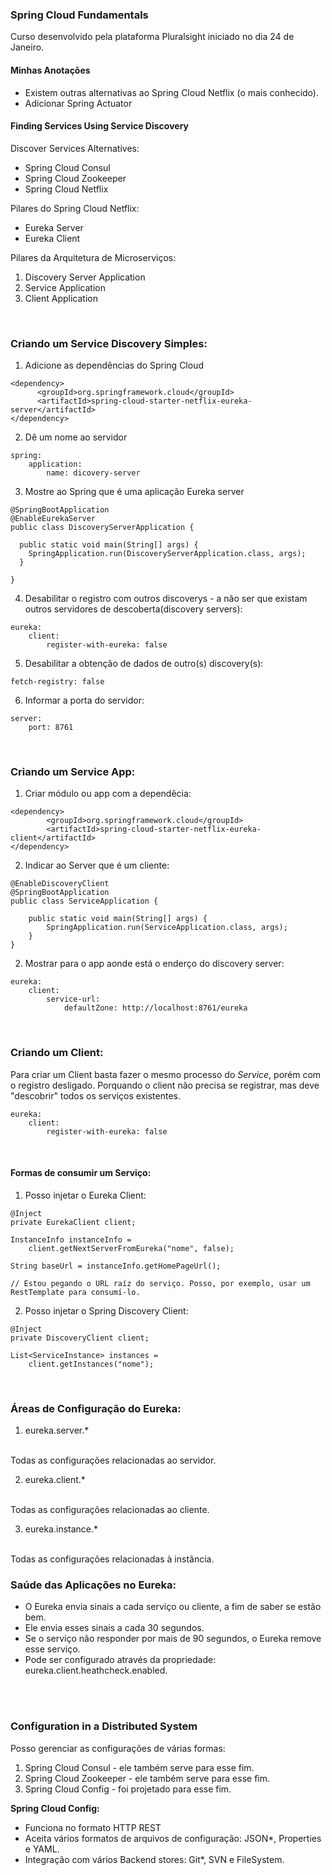### Spring Cloud Fundamentals
Curso desenvolvido pela plataforma Pluralsight iniciado no dia 24 de Janeiro.

#### <b>Minhas Anotações</b>
- Existem outras alternativas ao Spring Cloud Netflix (o mais conhecido).
- Adicionar Spring Actuator

#### Finding Services Using Service Discovery
Discover Services Alternatives:
- Spring Cloud Consul
- Spring Cloud Zookeeper
- Spring Cloud Netflix

Pilares do Spring Cloud Netflix:
- Eureka Server
- Eureka Client

Pilares da Arquitetura de Microserviços:
1) Discovery Server Application
2) Service Application
3) Client Application

<br>

### <b>Criando um Service Discovery Simples:</b>
1) Adicione as dependências do Spring Cloud
```
<dependency>
      <groupId>org.springframework.cloud</groupId>
      <artifactId>spring-cloud-starter-netflix-eureka-server</artifactId>
</dependency>
```
2) Dê um nome ao servidor
```
spring:
    application:
        name: dicovery-server
```
3) Mostre ao Spring que é uma aplicação Eureka server
```
@SpringBootApplication
@EnableEurekaServer
public class DiscoveryServerApplication {

  public static void main(String[] args) {
    SpringApplication.run(DiscoveryServerApplication.class, args);
  }

}
```
4) Desabilitar o registro com outros discoverys - a não ser que existam outros servidores de descoberta(discovery servers):
```
eureka:
    client:
        register-with-eureka: false
```
5) Desabilitar a obtenção de dados de outro(s) discovery(s):
```
fetch-registry: false
```
6) Informar a porta do servidor:
```
server:
    port: 8761
```
<br>

### <b>Criando um Service App:</b>

1) Criar módulo ou app com a dependêcia:
```
<dependency>
		<groupId>org.springframework.cloud</groupId>
		<artifactId>spring-cloud-starter-netflix-eureka-client</artifactId>
</dependency>
```
2) Indicar ao Server que é um cliente:
```
@EnableDiscoveryClient
@SpringBootApplication
public class ServiceApplication {

	public static void main(String[] args) {
		SpringApplication.run(ServiceApplication.class, args);
	}
}
```
2) Mostrar para o app aonde está o enderço do discovery server:
```
eureka:
    client:
        service-url:
            defaultZone: http://localhost:8761/eureka
```
<br>

### <b>Criando um Client:</b>
Para criar um Client basta fazer o mesmo processo do <i>Service</i>, porém com o registro desligado. Porquando o client não precisa se registrar, mas deve "descobrir" todos os serviços existentes.
```
eureka:
    client:
        register-with-eureka: false
```
<br>

#### <b>Formas de consumir um Serviço:</b>
1) Posso injetar o Eureka Client:
```
@Inject
private EurekaClient client;

InstanceInfo instanceInfo = 
    client.getNextServerFromEureka("nome", false);

String baseUrl = instanceInfo.getHomePageUrl();

// Estou pegando o URL raíz do serviço. Posso, por exemplo, usar um RestTemplate para consumí-lo.
```
2) Posso injetar o Spring Discovery Client:
```
@Inject
private DiscoveryClient client;

List<ServiceInstance> instances = 
    client.getInstances("nome");
```
<br>

### <b>Áreas de Configuração do Eureka:</b>
1) eureka.server.*
<br>
Todas as configurações relacionadas ao servidor.

2) eureka.client.*
<br>
Todas as configurações relacionadas ao cliente.

3) eureka.instance.*
<br>
Todas as configurações relacionadas à instância.
<br>

### <b>Saúde das Aplicações no Eureka:</b>
- O Eureka envia sinais a cada serviço ou cliente, a fim de saber se estão bem.
- Ele envia esses sinais a cada 30 segundos.
- Se o serviço não responder por mais de 90 segundos, o Eureka remove esse serviço.
- Pode ser configurado através da propriedade: eureka.client.heathcheck.enabled.

<!-- Final do Módulo -->

<br>
<br>

### <b>Configuration in a Distributed System</b>
Posso gerenciar as configurações de várias formas:
1) Spring Cloud Consul - ele também serve para esse fim.
2) Spring Cloud Zookeeper - ele também serve para esse fim.
3) Spring Cloud Config - foi projetado para esse fim.

<b>Spring Cloud Config:</b>

- Funciona no formato HTTP REST
- Aceita vários formatos de arquivos de configuração: JSON*, Properties e YAML.
- Integração com vários Backend stores: Git*, SVN e FileSystem.


